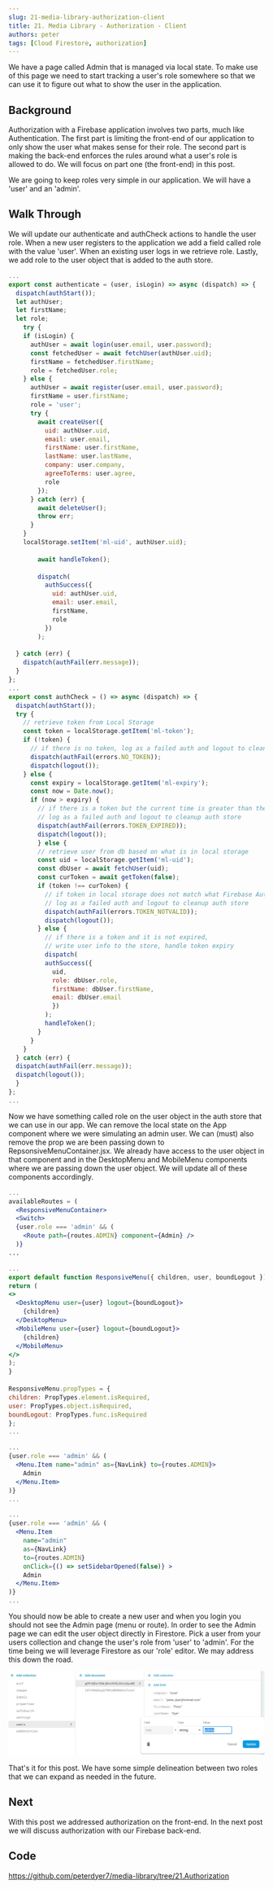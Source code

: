 ```yaml
---
slug: 21-media-library-authorization-client
title: 21. Media Library - Authorization - Client
authors: peter
tags: [Cloud Firestore, authorization]
---
```


We have a page called Admin that is managed via local state. To make use of this page we need to start tracking a user's role somewhere so that we can use it to figure out what to show the user in the application.

<!--truncate-->

## Background

Authorization with a Firebase application involves two parts, much like Authentication. The first part is limiting the front-end of our application to only show the user what makes sense for their role. The second part is making the back-end enforces the rules around what a user's role is allowed to do. We will focus on part one (the front-end) in this post.

We are going to keep roles very simple in our application. We will have a 'user' and an 'admin'.

## Walk Through

We will update our authenticate and authCheck actions to handle the user role. When a new user registers to the application we add a field called role with the value 'user'. When an existing user logs in we retrieve role. Lastly, we add role to the user object that is added to the auth store.

```js title="actions/auth.js (existing)"
...
export const authenticate = (user, isLogin) => async (dispatch) => {
  dispatch(authStart());
  let authUser;
  let firstName;
  let role;
    try {
    if (isLogin) {
      authUser = await login(user.email, user.password);
      const fetchedUser = await fetchUser(authUser.uid);
      firstName = fetchedUser.firstName;
      role = fetchedUser.role;
    } else {
      authUser = await register(user.email, user.password);
      firstName = user.firstName;
      role = 'user';
      try {
        await createUser({
          uid: authUser.uid,
          email: user.email,
          firstName: user.firstName,
          lastName: user.lastName,
          company: user.company,
          agreeToTerms: user.agree,
          role
        });
      } catch (err) {
        await deleteUser();
        throw err;
      }
    }
    localStorage.setItem('ml-uid', authUser.uid);

        await handleToken();

        dispatch(
          authSuccess({
            uid: authUser.uid,
            email: user.email,
            firstName,
            role
          })
        );

  } catch (err) {
    dispatch(authFail(err.message));
  }
};
...
export const authCheck = () => async (dispatch) => {
  dispatch(authStart());
  try {
    // retrieve token from Local Storage
    const token = localStorage.getItem('ml-token');
    if (!token) {
      // if there is no token, log as a failed auth and logout to cleanup auth store
      dispatch(authFail(errors.NO_TOKEN));
      dispatch(logout());
    } else {
      const expiry = localStorage.getItem('ml-expiry');
      const now = Date.now();
      if (now > expiry) {
        // if there is a token but the current time is greater than the expriry,
        // log as a failed auth and logout to cleanup auth store
        dispatch(authFail(errors.TOKEN_EXPIRED));
        dispatch(logout());
        } else {
        // retrieve user from db based on what is in local storage
        const uid = localStorage.getItem('ml-uid');
        const dbUser = await fetchUser(uid);
        const curToken = await getToken(false);
        if (token !== curToken) {
          // if token in local storage does not match what Firebase Authentication has,
          // log as a failed auth and logout to cleanup auth store
          dispatch(authFail(errors.TOKEN_NOTVALID));
          dispatch(logout());
        } else {
          // if there is a token and it is not expired,
          // write user info to the store, handle token expiry
          dispatch(
          authSuccess({
            uid,
            role: dbUser.role,
            firstName: dbUser.firstName,
            email: dbUser.email
            })
          );
          handleToken();
        }
      }
    }
  } catch (err) {
  dispatch(authFail(err.message));
  dispatch(logout());
  }
};
...
```

Now we have something called role on the user object in the auth store that we can use in our app. We can remove the local state on the App component where we were simulating an admin user. We can (must) also remove the prop we are been passing down to RepsonsiveMenuContainer.jsx. We already have access to the user object in that component and in the DesktopMenu and MobileMenu components where we are passing down the user object. We will update all of these components accordingly.

```jsx title="App.jsx (updated)"
...
availableRoutes = (
  <ResponsiveMenuContainer>
  <Switch>
  {user.role === 'admin' && (
    <Route path={routes.ADMIN} component={Admin} />
  )}
...
```

```jsx title="ResponiveMenu.jsx (updated)"
...
export default function ResponsiveMenu({ children, user, boundLogout }) {
return (
<>
  <DesktopMenu user={user} logout={boundLogout}>
    {children}
  </DesktopMenu>
  <MobileMenu user={user} logout={boundLogout}>
    {children}
  </MobileMenu>
</>
);
}

ResponsiveMenu.propTypes = {
children: PropTypes.element.isRequired,
user: PropTypes.object.isRequired,
boundLogout: PropTypes.func.isRequired
};
...
```

```jsx title="DesktopMenu.jsx (updated)"
...
{user.role === 'admin' && (
  <Menu.Item name="admin" as={NavLink} to={routes.ADMIN}>
    Admin
  </Menu.Item>
)}
...
```

```jsx title="MobileMenu.jsx (updated)"
...
{user.role === 'admin' && (
  <Menu.Item
    name="admin"
    as={NavLink}
    to={routes.ADMIN}
    onClick={() => setSidebarOpened(false)} >
    Admin
  </Menu.Item>
)}
...
```

You should now be able to create a new user and when you login you should not see the Admin page (menu or route). In order to see the Admin page we can edit the user object directly in Firestore. Pick a user from your users collection and change the user's role from 'user' to 'admin'. For the time being we will leverage Firestore as our 'role' editor. We may address this down the road.

![User Role](./user.JPG)

That's it for this post. We have some simple delineation between two roles that we can expand as needed in the future.

## Next

With this post we addressed authorization on the front-end. In the next post we will discuss authorization with our Firebase back-end.

## Code

<https://github.com/peterdyer7/media-library/tree/21.Authorization>
